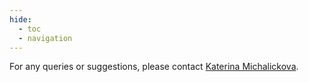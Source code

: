 ```yaml
---
hide:
  - toc
  - navigation
---
```

For any queries or suggestions, please contact [Katerina Michalickova](mailto:k.michalickova@imperial.ac.uk).
